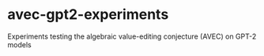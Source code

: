 # avec-gpt2-experiments
Experiments testing the algebraic value-editing conjecture (AVEC) on GPT-2 models
